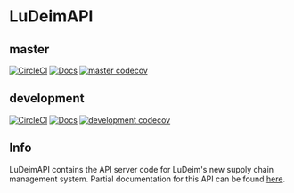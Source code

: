 # LuDeimAPI
## master
[![CircleCI](https://circleci.com/gh/Topl/LuDeimAPI/tree/master.svg?style=shield)](https://circleci.com/gh/Topl/LuDeimAPI/tree/master)
[![Docs](https://readthedocs.org/projects/ludeimapi/badge/?version=stable&style=flat)](https://ludeimapi.readthedocs.io/en/stable/)
[![master codecov](https://codecov.io/gh/Topl/LuDeimAPI/branch/master/graph/badge.svg)](https://codecov.io/gh/Topl/LuDeimAPI/branch/master)
## development
[![CircleCI](https://circleci.com/gh/Topl/LuDeimAPI/tree/development.svg?style=shield)](https://circleci.com/gh/Topl/LuDeimAPI/tree/development)
[![Docs](https://readthedocs.org/projects/ludeimapi/badge/?version=latest&style=flat)](https://ludeimapi.readthedocs.io/en/latest/)
[![development codecov](https://codecov.io/gh/Topl/LuDeimAPI/branch/development/graph/badge.svg)](https://codecov.io/gh/Topl/LuDeimAPI/branch/development)

## Info
LuDeimAPI contains the API server code for LuDeim's new supply chain management system. Partial documentation for this API can be found [here](https://ludeimapi.readthedocs.io/en/latest/).
